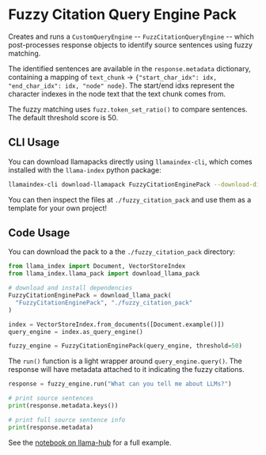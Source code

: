 # Fuzzy Citation Query Engine Pack

Creates and runs a `CustomQueryEngine` -- `FuzzCitationQueryEngine` -- which post-processes response objects to identify source sentences using fuzzy matching. 

The identified sentences are available in the `response.metadata` dictionary, containing a mapping of `text_chunk` -> `{"start_char_idx": idx, "end_char_idx": idx, "node" node}`. The start/end idxs represent the character indexes in the node text that the text chunk comes from.

The fuzzy matching uses `fuzz.token_set_ratio()` to compare sentences. The default threshold score is 50.

## CLI Usage

You can download llamapacks directly using `llamaindex-cli`, which comes installed with the `llama-index` python package:

```bash
llamaindex-cli download-llamapack FuzzyCitationEnginePack --download-dir ./fuzzy_citation_pack
```

You can then inspect the files at `./fuzzy_citation_pack` and use them as a template for your own project!

## Code Usage

You can download the pack to a the `./fuzzy_citation_pack` directory:

```python
from llama_index import Document, VectorStoreIndex
from llama_index.llama_pack import download_llama_pack

# download and install dependencies
FuzzyCitationEnginePack = download_llama_pack(
  "FuzzyCitationEnginePack", "./fuzzy_citation_pack"
)

index = VectorStoreIndex.from_documents([Document.example()])
query_engine = index.as_query_engine()

fuzzy_engine = FuzzyCitationEnginePack(query_engine, threshold=50)
```

The `run()` function is a light wrapper around `query_engine.query()`. The response will have metadata attached to it indicating the fuzzy citations.

```python
response = fuzzy_engine.run("What can you tell me about LLMs?")

# print source sentences
print(response.metadata.keys())

# print full source sentence info
print(response.metadata)
```

See the [notebook on llama-hub](https://github.com/run-llama/llama-hub/blob/main/llama_hub/llama_packs/fuzzy_citation/fuzzy_citation_example.ipynb) for a full example.
